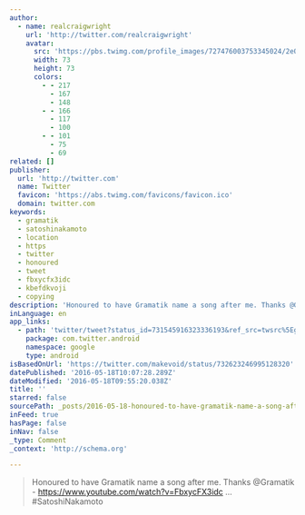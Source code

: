 ```yaml
---
author:
  - name: realcraigwright
    url: 'http://twitter.com/realcraigwright'
    avatar:
      src: 'https://pbs.twimg.com/profile_images/727476003753345024/2eQP3H5V_bigger.jpg'
      width: 73
      height: 73
      colors:
        - - 217
          - 167
          - 148
        - - 166
          - 117
          - 100
        - - 101
          - 75
          - 69
related: []
publisher:
  url: 'http://twitter.com'
  name: Twitter
  favicon: 'https://abs.twimg.com/favicons/favicon.ico'
  domain: twitter.com
keywords:
  - gramatik
  - satoshinakamoto
  - location
  - https
  - twitter
  - honoured
  - tweet
  - fbxycfx3idc
  - kbefdkvoji
  - copying
description: 'Honoured to have Gramatik name a song after me. Thanks @Gramatik - https://www.youtube.com/watch?v=FbxycFX3idc ... #SatoshiNakamoto'
inLanguage: en
app_links:
  - path: 'twitter/tweet?status_id=731545916323336193&ref_src=twsrc%5Egoogle%7Ctwcamp%5Eandroidseo%7Ctwgr%5Estatus%7Ctwterm%5E731545916323336193'
    package: com.twitter.android
    namespace: google
    type: android
isBasedOnUrl: 'https://twitter.com/makevoid/status/732623246995128320'
datePublished: '2016-05-18T10:07:28.289Z'
dateModified: '2016-05-18T09:55:20.038Z'
title: ''
starred: false
sourcePath: _posts/2016-05-18-honoured-to-have-gramatik-name-a-song-after-me-thanks-gram.md
inFeed: true
hasPage: false
inNav: false
_type: Comment
_context: 'http://schema.org'

---
```

> Honoured to have Gramatik name a song after me. Thanks @Gramatik - https://www.youtube.com/watch?v=FbxycFX3idc ... \#SatoshiNakamoto